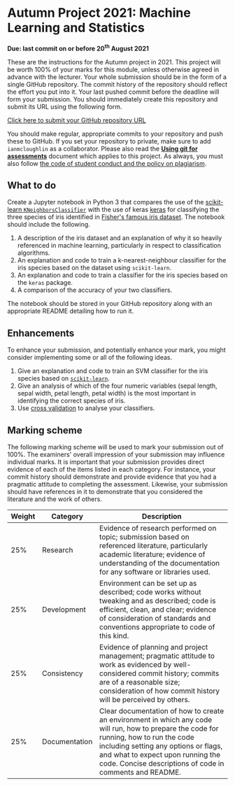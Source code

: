 # Autumn Project 2021: Machine Learning and Statistics

**Due: last commit on or before 20<sup>th</sup> August 2021**


These are the instructions for the Autumn project in 2021.
This project will be worth 100% of your marks for this module, unless otherwise agreed in advance with the lecturer.
Your whole submission should be in the form of a single GitHub repository.
The commit history of the repository should reflect the effort you put into it.
Your last pushed commit before the deadline will form your submission.
You should immediately create this repository and submit its URL using the following form.


[Click here to submit your GitHub repository URL](https://forms.office.com/r/whWTJsDuz7)



You should make regular, appropriate commits to your repository and push these to GitHub.
If you set your repository to private, make sure to add `ianmcloughlin` as a collaborator.
Please also read the **[Using git for assessments](https://github.com/ianmcloughlin/using-git-for-assessments/raw/master/using-git-for-assessments.pdf)** document which applies to this project.
As always, you must also follow [the code of student conduct and the policy on plagiarism](https://www.gmit.ie/general/quality-assurance-framework).


## What to do

Create a Jupyter notebook in Python 3 that compares the use of the [scikit-learn `KNeighborsClassifier`](https://scikit-learn.org/stable/modules/generated/sklearn.neighbors.KNeighborsClassifier.html) with the use of keras [keras](https://keras.io/) for classifying the three species of iris identified in [Fisher's famous iris dataset](https://en.wikipedia.org/wiki/Iris_flower_data_set).
The notebook should include the following.

1. A description of the iris dataset and an explanation of why it so heavily referenced in machine learning, particularly in respect to classification algorithms.
2. An explanation and code to train a k-nearest-neighbour classifier for the iris species based on the dataset using `scikit-learn`.
3. An explanation and code to train a classifier for the iris species based on the `keras` package.
4. A comparison of the accuracy of your two classifiers.


The notebook should be stored in your GitHub repository along with an appropriate README detailing how to run it.

## Enhancements

To enhance your submission, and potentially enhance your mark, you might consider implementing some or all of the following ideas.

1. Give an explanation and code to train an SVM classifier for the iris species based on [`scikit-learn`](https://scikit-learn.org/stable/modules/svm.html).
2. Give an analysis of which of the four numeric variables (sepal length, sepal width, petal length, petal width) is the most important in identifying the correct species of iris. 
3. Use [cross validation](https://scikit-learn.org/stable/modules/cross_validation.html) to analyse your classifiers.

## Marking scheme

The following marking scheme will be used to mark your submission out of 100%.
The examiners' overall impression of your submission may influence individual marks.
It is important that your submission provides direct evidence of each of the items listed in each category.
For instance, your commit history should demonstrate and provide evidence that you had a pragmatic attitude to completing the assessment.
Likewise, your submission should have references in it to demonstrate that you considered the literature and the work of others.
  

| Weight | Category | Description |
|---|---|---|
|25% | Research | Evidence of research performed on topic; submission based on referenced literature, particularly academic literature; evidence of understanding of the documentation for any software or libraries used. |
|25% | Development | Environment can be set up as described; code works without tweaking and as described; code is efficient, clean, and clear; evidence of consideration of standards and conventions appropriate to code of this kind. |
|25% | Consistency | Evidence of planning and project management; pragmatic attitude to work as evidenced by well-considered commit history; commits are of a reasonable size; consideration of how commit history will be perceived by others. |
|25% | Documentation | Clear documentation of how to create an environment in which any code will run, how to prepare the code for running, how to run the code including setting any options or flags, and what to expect upon running the code. Concise descriptions of code in comments and README. |